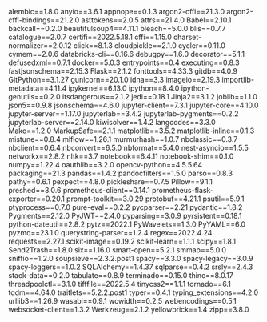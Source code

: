 alembic==1.8.0
anyio==3.6.1
appnope==0.1.3
argon2-cffi==21.3.0
argon2-cffi-bindings==21.2.0
asttokens==2.0.5
attrs==21.4.0
Babel==2.10.1
backcall==0.2.0
beautifulsoup4==4.11.1
bleach==5.0.0
blis==0.7.7
catalogue==2.0.7
certifi==2022.5.18.1
cffi==1.15.0
charset-normalizer==2.0.12
click==8.1.3
cloudpickle==2.1.0
cycler==0.11.0
cymem==2.0.6
databricks-cli==0.16.6
debugpy==1.6.0
decorator==5.1.1
defusedxml==0.7.1
docker==5.0.3
entrypoints==0.4
executing==0.8.3
fastjsonschema==2.15.3
Flask==2.1.2
fonttools==4.33.3
gitdb==4.0.9
GitPython==3.1.27
gunicorn==20.1.0
idna==3.3
imageio==2.19.3
importlib-metadata==4.11.4
ipykernel==6.13.0
ipython==8.4.0
ipython-genutils==0.2.0
itsdangerous==2.1.2
jedi==0.18.1
Jinja2==3.1.2
joblib==1.1.0
json5==0.9.8
jsonschema==4.6.0
jupyter-client==7.3.1
jupyter-core==4.10.0
jupyter-server==1.17.0
jupyterlab==3.4.2
jupyterlab-pygments==0.2.2
jupyterlab-server==2.14.0
kiwisolver==1.4.2
langcodes==3.3.0
Mako==1.2.0
MarkupSafe==2.1.1
matplotlib==3.5.2
matplotlib-inline==0.1.3
mistune==0.8.4
mlflow==1.26.1
murmurhash==1.0.7
nbclassic==0.3.7
nbclient==0.6.4
nbconvert==6.5.0
nbformat==5.4.0
nest-asyncio==1.5.5
networkx==2.8.2
nltk==3.7
notebook==6.4.11
notebook-shim==0.1.0
numpy==1.22.4
oauthlib==3.2.0
opencv-python==4.5.5.64
packaging==21.3
pandas==1.4.2
pandocfilters==1.5.0
parso==0.8.3
pathy==0.6.1
pexpect==4.8.0
pickleshare==0.7.5
Pillow==9.1.1
preshed==3.0.6
prometheus-client==0.14.1
prometheus-flask-exporter==0.20.1
prompt-toolkit==3.0.29
protobuf==4.21.1
psutil==5.9.1
ptyprocess==0.7.0
pure-eval==0.2.2
pycparser==2.21
pydantic==1.8.2
Pygments==2.12.0
PyJWT==2.4.0
pyparsing==3.0.9
pyrsistent==0.18.1
python-dateutil==2.8.2
pytz==2022.1
PyWavelets==1.3.0
PyYAML==6.0
pyzmq==23.1.0
querystring-parser==1.2.4
regex==2022.4.24
requests==2.27.1
scikit-image==0.19.2
scikit-learn==1.1.1
scipy==1.8.1
Send2Trash==1.8.0
six==1.16.0
smart-open==5.2.1
smmap==5.0.0
sniffio==1.2.0
soupsieve==2.3.2.post1
spacy==3.3.0
spacy-legacy==3.0.9
spacy-loggers==1.0.2
SQLAlchemy==1.4.37
sqlparse==0.4.2
srsly==2.4.3
stack-data==0.2.0
tabulate==0.8.9
terminado==0.15.0
thinc==8.0.17
threadpoolctl==3.1.0
tifffile==2022.5.4
tinycss2==1.1.1
tornado==6.1
tqdm==4.64.0
traitlets==5.2.2.post1
typer==0.4.1
typing_extensions==4.2.0
urllib3==1.26.9
wasabi==0.9.1
wcwidth==0.2.5
webencodings==0.5.1
websocket-client==1.3.2
Werkzeug==2.1.2
yellowbrick==1.4
zipp==3.8.0
